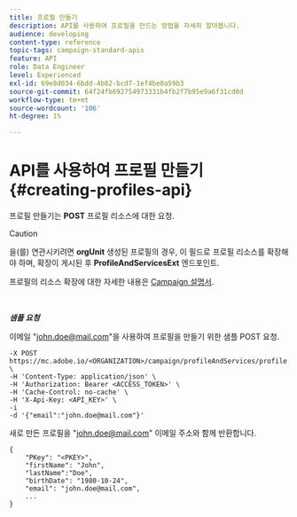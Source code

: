 ```yaml
---
title: 프로필 만들기
description: API를 사용하여 프로필을 만드는 방법을 자세히 알아봅니다.
audience: developing
content-type: reference
topic-tags: campaign-standard-apis
feature: API
role: Data Engineer
level: Experienced
exl-id: 69e8d034-6bdd-4b82-bcd7-1ef4be0a59b3
source-git-commit: 64f24fb692754973331b4fb2f7b95e9a6f31cd0d
workflow-type: tm+mt
source-wordcount: '106'
ht-degree: 1%

---
```


# API를 사용하여 프로필 만들기 {#creating-profiles-api}

프로필 만들기는 **POST** 프로필 리소스에 대한 요청.

>[!CAUTION]
>
>을(를) 연관시키려면 <b>orgUnit</b> 생성된 프로필의 경우, 이 필드로 프로필 리소스를 확장해야 하며, 확장이 게시된 후 <b>ProfileAndServicesExt</b> 엔드포인트.
>
>프로필의 리소스 확장에 대한 자세한 내용은 <a href="https://helpx.adobe.com/campaign/standard/administration/using/organizational-units.html#partitioning-profiles">Campaign 설명서</a>.

<br/>

***샘플 요청***

이메일 &quot;john.doe@mail.com&quot;을 사용하여 프로필을 만들기 위한 샘플 POST 요청.

```
-X POST https://mc.adobe.io/<ORGANIZATION>/campaign/profileAndServices/profile \
-H 'Content-Type: application/json' \
-H 'Authorization: Bearer <ACCESS_TOKEN>' \
-H 'Cache-Control: no-cache' \
-H 'X-Api-Key: <API_KEY>' \
-i
-d '{"email":"john.doe@mail.com"}'
```

새로 만든 프로필을 &quot;john.doe@mail.com&quot; 이메일 주소와 함께 반환합니다.

```
{
    "PKey": "<PKEY>",
    "firstName": "John",
    "lastName":"Doe",
    "birthDate": "1980-10-24",
    "email": "john.doe@mail.com",
    ...
}
```
